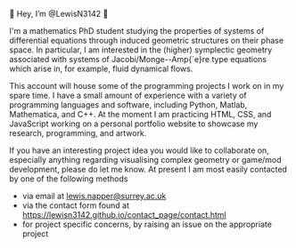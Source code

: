 👋 Hey, I’m @LewisN3142 👋

I'm a mathematics PhD student studying the properties of systems of differential equations through induced geometric structures on their phase space. 
In particular, I am interested in the (higher) symplectic geometry associated with systems of Jacobi/Monge--Amp{\`e}re type equations which arise in, for example, fluid dynamical flows.

This account will house some of the programming projects I work on in my spare time. 
I have a small amount of experience with a variety of programming languages and software, including Python, Matlab, Mathematica, and C++.
At the moment I am practicing HTML, CSS, and JavaScript working on a personal portfolio website to showcase my research, programming, and artwork.

If you have an interesting project idea you would like to collaborate on, especially anything regarding visualising complex geometry or game/mod development, please do let me know.
At present I am most easily contacted by one of the following methods
 - via email at lewis.napper@surrey.ac.uk 
 - via the contact form found at https://lewisn3142.github.io/contact_page/contact.html
 - for project specific concerns, by raising an issue on the appropriate project

